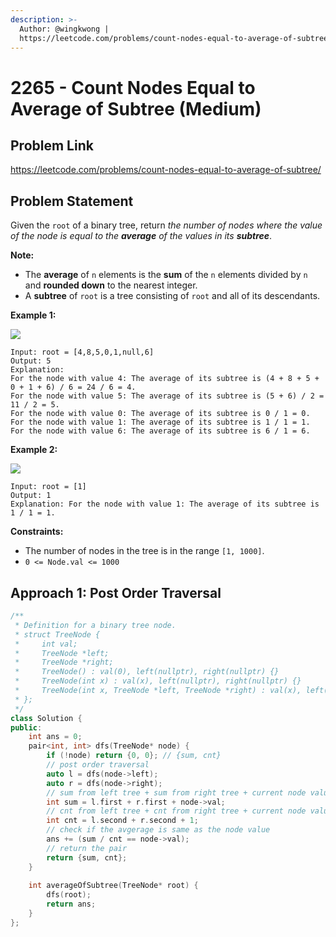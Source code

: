 ```yaml
---
description: >-
  Author: @wingkwong |
  https://leetcode.com/problems/count-nodes-equal-to-average-of-subtree/
---
```


# 2265 - Count Nodes Equal to Average of Subtree (Medium)

## Problem Link

https://leetcode.com/problems/count-nodes-equal-to-average-of-subtree/

## Problem Statement

Given the `root` of a binary tree, return _the number of nodes where the value of the node is equal to the **average** of the values in its **subtree**_.

**Note:**

* The **average** of `n` elements is the **sum** of the `n` elements divided by `n` and **rounded down** to the nearest integer.
* A **subtree** of `root` is a tree consisting of `root` and all of its descendants.

**Example 1:**

![](https://assets.leetcode.com/uploads/2022/03/15/image-20220315203925-1.png)

```
Input: root = [4,8,5,0,1,null,6]
Output: 5
Explanation: 
For the node with value 4: The average of its subtree is (4 + 8 + 5 + 0 + 1 + 6) / 6 = 24 / 6 = 4.
For the node with value 5: The average of its subtree is (5 + 6) / 2 = 11 / 2 = 5.
For the node with value 0: The average of its subtree is 0 / 1 = 0.
For the node with value 1: The average of its subtree is 1 / 1 = 1.
For the node with value 6: The average of its subtree is 6 / 1 = 6.
```

**Example 2:**

![](https://assets.leetcode.com/uploads/2022/03/26/image-20220326133920-1.png)

```
Input: root = [1]
Output: 1
Explanation: For the node with value 1: The average of its subtree is 1 / 1 = 1.
```

**Constraints:**

* The number of nodes in the tree is in the range `[1, 1000]`.
* `0 <= Node.val <= 1000`

## Approach 1: Post Order Traversal

<SolutionAuthor name="@wingkwong"/>

```cpp
/**
 * Definition for a binary tree node.
 * struct TreeNode {
 *     int val;
 *     TreeNode *left;
 *     TreeNode *right;
 *     TreeNode() : val(0), left(nullptr), right(nullptr) {}
 *     TreeNode(int x) : val(x), left(nullptr), right(nullptr) {}
 *     TreeNode(int x, TreeNode *left, TreeNode *right) : val(x), left(left), right(right) {}
 * };
 */
class Solution {
public:
    int ans = 0;
    pair<int, int> dfs(TreeNode* node) {
        if (!node) return {0, 0}; // {sum, cnt}
        // post order traversal
        auto l = dfs(node->left);
        auto r = dfs(node->right);
        // sum from left tree + sum from right tree + current node value
        int sum = l.first + r.first + node->val;
        // cnt from left tree + cnt from right tree + current node value
        int cnt = l.second + r.second + 1;
        // check if the avgerage is same as the node value
        ans += (sum / cnt == node->val);
        // return the pair
        return {sum, cnt};
    }
    
    int averageOfSubtree(TreeNode* root) {
        dfs(root);
        return ans;
    }
};
```
